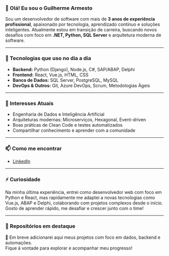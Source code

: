 ### 👋 Olá! Eu sou o Guilherme Armesto

Sou um desenvolvedor de software com mais de **3 anos de experiência profissional**, apaixonado por tecnologia, aprendizado contínuo e soluções inteligentes. Atualmente estou em transição de carreira, buscando novos desafios com foco em **.NET, Python, SQL Server** e arquitetura moderna de software.

---

### 🚀 Tecnologias que uso no dia a dia

- **Backend:** Python (Django), Node.js, C#, SAP/ABAP, Delphi  
- **Frontend:** React, Vue.js, HTML, CSS  
- **Banco de Dados:** SQL Server, PostgreSQL, MySQL  
- **DevOps & Outros:** Git, Azure DevOps, Scrum, Metodologias Ágeis  

---

### 🧠 Interesses Atuais

- Engenharia de Dados e Inteligência Artificial  
- Arquiteturas modernas: Microserviços, Hexagonal, Event-driven  
- Boas práticas de Clean Code e testes automatizados  
- Compartilhar conhecimento e aprender com a comunidade

---

### 📫 Como me encontrar

- [LinkedIn]([https://www.linkedin.com/in/guilherme-armesto-job/](https://www.linkedin.com/in/guilherme-armesto-job/))

---

### ⚡ Curiosidade

Na minha última experiência, entrei como desenvolvedor web com foco em Python e React, mas rapidamente me adaptei a novas tecnologias como Vue.js, ABAP e Delphi, colaborando com projetos complexos desde o início. Gosto de aprender rápido, me desafiar e crescer junto com o time!

---

### 📌 Repositórios em destaque

🔹 Em breve adicionarei aqui meus projetos com foco em dados, backend e automações.  
Fique à vontade para explorar e acompanhar meu progresso!
